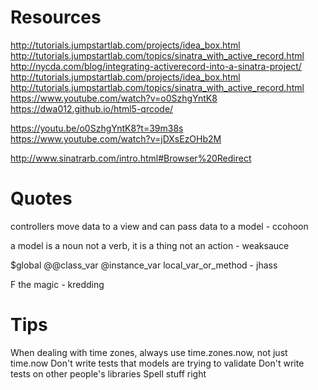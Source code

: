 # Resources

  http://tutorials.jumpstartlab.com/projects/idea_box.html
  http://tutorials.jumpstartlab.com/topics/sinatra_with_active_record.html
  http://nycda.com/blog/integrating-activerecord-into-a-sinatra-project/
  http://tutorials.jumpstartlab.com/projects/idea_box.html
  http://tutorials.jumpstartlab.com/topics/sinatra_with_active_record.html
  https://www.youtube.com/watch?v=o0SzhgYntK8
  https://dwa012.github.io/html5-qrcode/

  
  https://youtu.be/o0SzhgYntK8?t=39m38s
  https://www.youtube.com/watch?v=jDXsEzOHb2M
  
  http://www.sinatrarb.com/intro.html#Browser%20Redirect
    
# Quotes
  
  controllers move data to a view and can pass data to a model
    - ccohoon
    
  a model is a noun not a verb, it is a thing not an action
    - weaksauce
  
  $global @@class_var @instance_var local_var_or_method
    - jhass
  
  F the magic
    - kredding
    
# Tips
  
  When dealing with time zones, always use time.zones.now, not just time.now
  Don't write tests that models are trying to validate
  Don't write tests on other people's libraries
  Spell stuff right